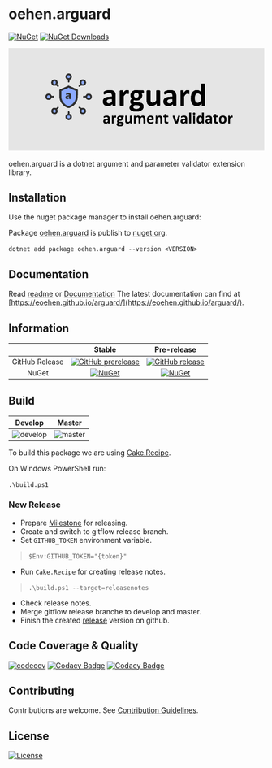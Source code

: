 # oehen.arguard

[![NuGet](https://img.shields.io/nuget/v/oehen.arguard.svg)](https://www.nuget.org/packages/oehen.arguard) [![NuGet Downloads](https://img.shields.io/nuget/dt/oehen.arguard.svg)](https://www.nuget.org/packages/oehen.arguard/)

![oehen.arguard](docs/logo/arguardlogo_1000x400.png)

oehen.arguard is a dotnet argument and parameter validator extension library.

## Installation

Use the nuget package manager to install oehen.arguard:

Package [oehen.arguard](https://www.nuget.org/packages/oehen.arguard) is publish to [nuget.org](https://www.nuget.org/).

`dotnet add package oehen.arguard --version <VERSION>`

## Documentation

Read [readme]() or [Documentation](https://eoehen.github.io/arguard/)
The latest documentation can find at [https://eoehen.github.io/arguard/](https://eoehen.github.io/arguard/).

## Information

| | Stable | Pre-release |
|:--:|:--:|:--:|
|GitHub Release|[![GitHub prerelease](https://img.shields.io/github/v/release/eoehen/arguard?include_prereleases)](https://github.com/eoehen/arguard/releases/latest)|[![GitHub release](https://img.shields.io/github/v/release/eoehen/arguard)](https://github.com/eoehen/arguard/releases/latest)|
|NuGet|[![NuGet](https://img.shields.io/nuget/v/oehen.arguard.svg)](https://www.nuget.org/packages/oehen.arguard)|[![NuGet](https://img.shields.io/nuget/vpre/oehen.arguard.svg)](https://www.nuget.org/packages/oehen.arguard)|

## Build

|Develop|Master|
|:--:|:--:|
|![develop](https://github.com/eoehen/arguard/workflows/CI-Build/badge.svg?branch=develop)|![master](https://github.com/eoehen/arguard/workflows/CI-Build/badge.svg?branch=master)|

To build this package we are using [Cake.Recipe](https://github.com/cake-contrib/Cake.Recipe).

On Windows PowerShell run:

`.\build.ps1`

### New Release

- Prepare [Milestone](https://github.com/eoehen/arguard/milestones) for releasing.
- Create and switch to gitflow release branch.
- Set `GITHUB_TOKEN` environment variable.

> `$Env:GITHUB_TOKEN="{token}"`

- Run `Cake.Recipe` for creating release notes.

> `.\build.ps1 --target=releasenotes`

- Check release notes.
- Merge gitflow release branche to develop and master.
- Finish the created [release](https://github.com/eoehen/arguard/releases) version on github.

## Code Coverage & Quality

[![codecov](https://codecov.io/gh/eoehen/arguard/branch/develop/graph/badge.svg?token=9B8NT9L82D)](https://codecov.io/gh/eoehen/arguard)
[![Codacy Badge](https://app.codacy.com/project/badge/Grade/b09d240a2f6a4a398a582ff7295f4830)](https://www.codacy.com/gh/eoehen/arguard/dashboard?utm_source=github.com&amp;utm_medium=referral&amp;utm_content=eoehen/arguard&amp;utm_campaign=Badge_Grade)
[![Codacy Badge](https://app.codacy.com/project/badge/Coverage/b09d240a2f6a4a398a582ff7295f4830)](https://www.codacy.com/gh/eoehen/arguard/dashboard?utm_source=github.com&utm_medium=referral&utm_content=eoehen/arguard&utm_campaign=Badge_Coverage)

## Contributing

Contributions are welcome. See [Contribution Guidelines](CONTRIBUTING.md).

## License

[![License](http://img.shields.io/:license-mit-blue.svg)](https://github.com/eoehen/arguard/blob/master/LICENSE)
